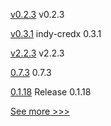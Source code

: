 
[v0.2.3](https://github.com/hyperledger/aries-askar/releases/tag/v0.2.3) v0.2.3

[v0.3.1](https://github.com/hyperledger/indy-shared-rs/releases/tag/v0.3.1) indy-credx 0.3.1

[v2.2.3](https://github.com/hyperledger/fabric-gateway-java/releases/tag/v2.2.3) v2.2.3

[0.7.3](https://github.com/hyperledger/aries-cloudagent-python/releases/tag/0.7.3) 0.7.3

[0.1.18](https://github.com/hyperledger/indy-sdk-react-native/releases/tag/0.1.18) Release 0.1.18


[See more >>>](https://start-here.hyperledger.org/releases)
